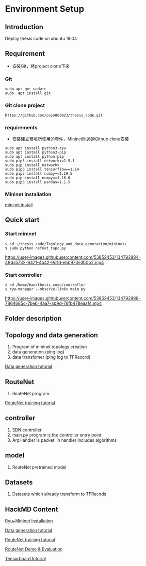# Environment Setup
## Introduction
Deploy thesis code on ubuntu 18.04

## Requirement
* 安裝Git，將project clone下來
### Git
```
sudo apt-get update
sudo  apt install git
```
### Git clone project
```
https://github.com/popo860623/thesis_code.git
```

### requirements
* 安裝建立環境所使用的套件，Mininet則透過Github clone安裝
```
sudo apt install python3-ryu
sudo apt install python3-pip
sudo apt install python-pip
sudo pip3 install networkx=2.5.1
sudo pip install networkx
sudo pip3 install tensorflow==1.14
sudo pip3 install numpy==1.19.5
sudo pip install numpy==1.16.6
sudo pip3 install pandas=1.1.5
```
### Mininet installation
[mininet install](https://hackmd.io/3N2L8HzzQhKqw6hXQDZhcg?view)

## Quick start
### Start mininet
```=shell
$ cd ~/thesis_code/Topology_and_data_generation/mininet/
$ sudo python nsfnet_topo.py
```

https://user-images.githubusercontent.com/53852453/134792984-486a5732-6471-4a42-9d1d-ebb970e3b0b2.mp4


### Start controller
```shell=
$ cd /home/hao/thesis_code/controller
$ ryu-manager --observe-links main.py
```

https://user-images.githubusercontent.com/53852453/134792988-7864685c-7be6-4aa7-ab9d-76fb478eaaf4.mp4


## Folder description
## Topology and data generation
1. Program of mininet topology creation
2. data generation (ping log)
3. data transfomer (ping log to TFRecord)

[Data generation tutorial](https://github.com/popo860623/thesis_code/tree/main/Topology%20and%20data_generation)

## RouteNet
1. RouteNet program

[RouteNet training tutorial](https://github.com/popo860623/thesis_code/tree/main/RouteNet)
## controller
1. SDN controller
1. main.py program is the controller entry point
2. ArpHandler is packet_in handler includes algorithms

## model
1. RouteNet pretrained model

## Datasets
1. Datasets which already transform to TFRecods


## HackMD Content
[Ryu+Mininet Installation](https://hackmd.io/3N2L8HzzQhKqw6hXQDZhcg?view)

[Data generation tutorial](https://github.com/popo860623/thesis_code/tree/main/Topology%20and%20data_generation)

[RouteNet training tutorial](https://github.com/popo860623/thesis_code/tree/main/RouteNet)


[RouteNet Demo & Evaluation](https://hackmd.io/SvDHWK8zQmagns5XAhT6DQ?view)

[Tensorboard tutorial](https://hackmd.io/KxXGO_V8Rw6sTiCfhLeyTg?view)



